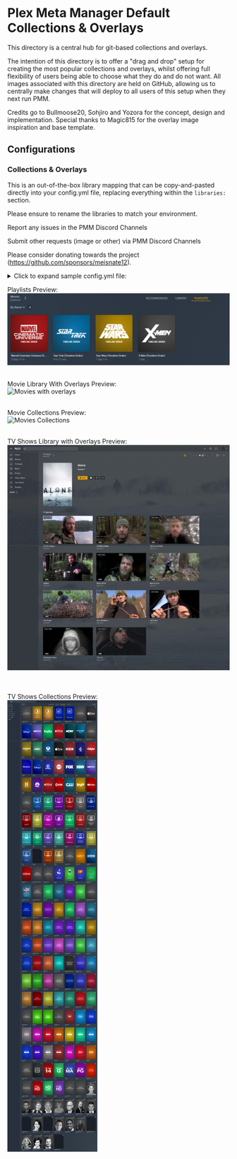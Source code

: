 # Plex Meta Manager Default Collections & Overlays

This directory is a central hub for git-based collections and overlays.

The intention of this directory is to offer a "drag and drop" setup for creating the most popular collections and overlays, whilst offering full flexibility of users being able to choose what they do and do not want.
All images associated with this directory are held on GitHub, allowing us to centrally make changes that will deploy to all users of this setup when they next run PMM.

Credits go to Bullmoose20, Sohjiro and Yozora for the concept, design and implementation.
Special thanks to Magic815 for the overlay image inspiration and base template.

## Configurations

### Collections & Overlays

This is an out-of-the-box library mapping that can be copy-and-pasted directly into your config.yml file, replacing everything within the `libraries:` section.

Please ensure to rename the libraries to match your environment.

Report any issues in the PMM Discord Channels

Submit other requests (image or other) via PMM Discord Channels

Please consider donating towards the project (https://github.com/sponsors/meisnate12).


<details>
  <summary>Click to expand sample config.yml file:</summary>

```yaml
libraries:                                      # Library mappings must have a colon (:) placed after them
  Movies:
    metadata_path:
    - repo: PMM/actor
      template_variables:
        collection_mode: hide
    - repo: PMM/audio_language
      template_variables:
        collection_mode: hide
    - repo: PMM/choice
      template_variables:
        collection_mode: hide
    - repo: PMM/movie/content_rating_us         # Choose content_rating_uk or content_rating_us
      template_variables:
        collection_mode: hide
    - repo: PMM/genre
      template_variables:
        collection_mode: hide
    - repo: PMM/golden
      template_variables:
        collection_mode: hide
    - repo: PMM/resolution_standards            # Choose resolution_standards or resolution
      template_variables:
        collection_mode: hide
    - repo: PMM/studio
      template_variables:
        collection_mode: hide
    - repo: PMM/studio_animation
      template_variables:
        collection_mode: hide
    - repo: PMM/subtitle_language
      template_variables:
        collection_mode: hide
    - repo: PMM/year
      template_variables:
        collection_mode: hide
    - repo: PMM/movie/award
      template_variables:
        collection_mode: hide
    - repo: PMM/movie/bafta
      template_variables:
        collection_mode: hide
    - repo: PMM/movie/cannes
      template_variables:
        collection_mode: hide
    - repo: PMM/movie/chart
      template_variables:
        collection_mode: hide
    - repo: PMM/movie/country_color             # Choose country_color or country_white
      template_variables:
        collection_mode: hide
    - repo: PMM/movie/decade
      template_variables:
        collection_mode: hide
    - repo: PMM/movie/director
      template_variables:
        collection_mode: hide
    - repo: PMM/movie/franchise
      template_variables:
        collection_mode: hide
    - repo: PMM/movie/oscars
      template_variables:
        collection_mode: hide
    - repo: PMM/movie/producer
      template_variables:
        collection_mode: hide
    - repo: PMM/movie/seasonal_section          # Choose seasonal or seasonal_section
      template_variables:
        collection_mode: hide
    - repo: PMM/movie/spirit
      template_variables:
        collection_mode: hide
    - repo: PMM/movie/streaming
      template_variables:
        collection_mode: hide
    - repo: PMM/movie/sundance
      template_variables:
        collection_mode: hide
    - repo: PMM/movie/writer
      template_variables:
        collection_mode: hide
    overlay_path:
    - repo: PMM/ov_alert
    - repo: PMM/ov_audio_codec_ddplus
    - repo: PMM/ov_audio_codec_dolby-atmos
    - repo: PMM/ov_audio_codec_dolby-digital
    - repo: PMM/ov_audio_codec_dolby-truehd
    - repo: PMM/ov_audio_codec_dts
    - repo: PMM/ov_audio_codec_dts-es
    - repo: PMM/ov_audio_codec_dts-hd
    - repo: PMM/ov_audio_codec_dts-x
    - repo: PMM/ov_audio_language_dual-audio
    - repo: PMM/ov_audio_language_multi-audio
    - repo: PMM/ov_resolution_480
    - repo: PMM/ov_resolution_480-DV
    - repo: PMM/ov_resolution_480-HDR
    - repo: PMM/ov_resolution_720
    - repo: PMM/ov_resolution_720-DV
    - repo: PMM/ov_resolution_720-HDR
    - repo: PMM/ov_resolution_1080
    - repo: PMM/ov_resolution_1080-DV
    - repo: PMM/ov_resolution_1080-HDR
    - repo: PMM/ov_resolution_4K
    - repo: PMM/ov_resolution_4K-DV
    - repo: PMM/ov_resolution_4K-HDR
    - repo: PMM/ov_special_release_criterion
    - repo: PMM/ov_special_release_imax
    - repo: PMM/ov_streaming_amazon
    - repo: PMM/ov_streaming_appletv
    - repo: PMM/ov_streaming_disney
    - repo: PMM/ov_streaming_hbomax
    - repo: PMM/ov_streaming_hulu
    - repo: PMM/ov_streaming_netflix
    - repo: PMM/ov_streaming_paramount
    - repo: PMM/ov_streaming_peacock
    - repo: PMM/ov_top_rated_imdb-top-250
    - repo: PMM/ov_video_format_blu-ray
    - repo: PMM/ov_video_format_dvd
    - repo: PMM/ov_video_format_hdtv
    - repo: PMM/ov_video_format_remux
    - repo: PMM/ov_video_format_web
    - remove_overlays: false
 
  TV Shows:
    metadata_path:
    - repo: PMM/actor
      template_variables:
        collection_mode: hide
    - repo: PMM/audio_language
      template_variables:
        collection_mode: hide
    - repo: PMM/choice
      template_variables:
        collection_mode: hide
    - repo: PMM/show/content_rating_us          # Choose content_rating_uk or content_rating_us
      template_variables:
        collection_mode: hide
    - repo: PMM/genre
      template_variables:
        collection_mode: hide
    - repo: PMM/golden
      template_variables:
        collection_mode: hide
    - repo: PMM/resolution_standards            # Choose resolution_standards or resolution
      template_variables:
        collection_mode: hide
    - repo: PMM/studio
      template_variables:
        collection_mode: hide
    - repo: PMM/studio_animation
      template_variables:
        collection_mode: hide
    - repo: PMM/subtitle_language
      template_variables:
        collection_mode: hide
    - repo: PMM/year
      template_variables:
        collection_mode: hide
    - repo: PMM/show/award
      template_variables:
        collection_mode: hide
    - repo: PMM/show/chart
      template_variables:
        collection_mode: hide
    - repo: PMM/show/country_color              # Choose country_color or country_white
      template_variables:
        collection_mode: hide
    - repo: PMM/show/decade
      template_variables:
        collection_mode: hide
    - repo: PMM/show/network
      template_variables:
        collection_mode: hide
    - repo: PMM/show/streaming
      template_variables:
        collection_mode: hide
    overlay_path:
    - repo: PMM/ov_alert_l
    - repo: PMM/ov_audio_codec_ddplus_l
    - repo: PMM/ov_audio_codec_dolby-atmos_l
    - repo: PMM/ov_audio_codec_dolby-digital_l
    - repo: PMM/ov_audio_codec_dolby-truehd_l
    - repo: PMM/ov_audio_codec_dts_l
    - repo: PMM/ov_audio_codec_dts-es_l
    - repo: PMM/ov_audio_codec_dts-hd_l
    - repo: PMM/ov_audio_codec_dts-x_l
    - repo: PMM/ov_audio_language_dual-audio_l
    - repo: PMM/ov_audio_language_multi-audio_l
    - repo: PMM/ov_resolution_480_l
    - repo: PMM/ov_resolution_480-DV_l
    - repo: PMM/ov_resolution_480-HDR_l
    - repo: PMM/ov_resolution_720_l
    - repo: PMM/ov_resolution_720-DV_l
    - repo: PMM/ov_resolution_720-HDR_l
    - repo: PMM/ov_resolution_1080_l
    - repo: PMM/ov_resolution_1080-DV_l
    - repo: PMM/ov_resolution_1080-HDR_l
    - repo: PMM/ov_resolution_4K_l
    - repo: PMM/ov_resolution_4K-DV_l
    - repo: PMM/ov_resolution_4K-HDR_l
    - repo: PMM/ov_special_release_criterion_l
    - repo: PMM/ov_special_release_imax_l
    - repo: PMM/ov_streaming_amazon_l
    - repo: PMM/ov_streaming_appletv_l
    - repo: PMM/ov_streaming_disney_l
    - repo: PMM/ov_streaming_hbomax_l
    - repo: PMM/ov_streaming_hulu_l
    - repo: PMM/ov_streaming_netflix_l
    - repo: PMM/ov_streaming_paramount_l
    - repo: PMM/ov_streaming_peacock_l
    - repo: PMM/ov_video_format_blu-ray_l
    - repo: PMM/ov_video_format_dvd_l
    - repo: PMM/ov_video_format_hdtv_l
    - repo: PMM/ov_video_format_remux_l
    - repo: PMM/ov_video_format_web_l
    - remove_overlays: false
playlist_files:
  - repo: PMM/playlist
```
</details>


Playlists Preview: <br>
![Playlists](playlist.jpg)
<br>
<br>

Movie Library With Overlays Preview: <br>
![Movies with overlays](movies-overlays.jpg)
<br>
<br>

Movie Collections Preview: <br>
![Movies Collections](movies-collections.jpg)
<br>
<br>

TV Shows Library with Overlays Preview: <br>
![TV Shows with overlays](shows-overlays.jpg)<br>
<br>
<br>

TV Shows Collections Preview: <br>
![TV Shows Collections](shows-collections.jpg)<br>
<br>
<br>
</details>
